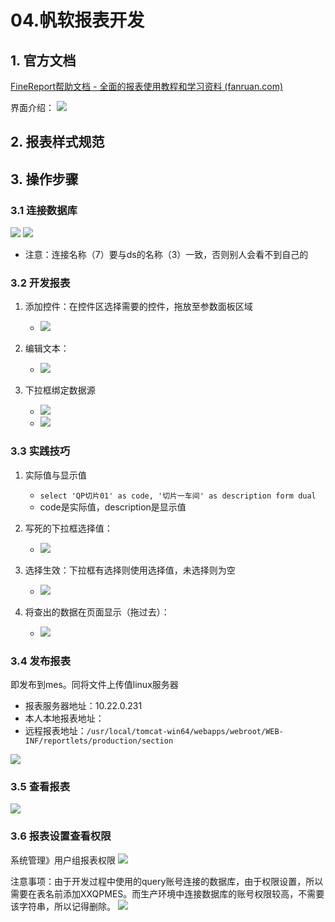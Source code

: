 # 04.帆软报表开发

## 1. 官方文档

[FineReport帮助文档 - 全面的报表使用教程和学习资料 (fanruan.com)](https://help.fanruan.com/finereport/)

界面介绍：
![](attachments/246245222230369.png)

## 2. 报表样式规范

## 3. 操作步骤

### 3.1 连接数据库

![](attachments/415305322230508.png)<mark></mark>
![](attachments/599175322242598.png)

- 注意：连接名称（7）要与ds的名称（3）一致，否则别人会看不到自己的

### 3.2 开发报表

1. 添加控件：在控件区选择需要的控件，拖放至参数面板区域

    - ![](attachments/413835422247637.png)

2. 编辑文本：

    - ![](attachments/570355422248932.png)

3. 下拉框绑定数据源

    - ![](attachments/119835522249934.png)
    - ![](attachments/251455522250111.png)

### 3.3 实践技巧

1. 实际值与显示值

    - `select 'QP切片01' as code, '切片一车间' as description form dual`
    - code是实际值，description是显示值

2. 写死的下拉框选择值：

    - ![](attachments/542925722251942.png)

3. 选择生效：下拉框有选择则使用选择值，未选择则为空

    - ![](attachments/55575822244987.png)

4. 将查出的数据在页面显示（拖过去）：
   
    - ![](attachments/348985822241754.png)

### 3.4 发布报表

即发布到mes。同将文件上传值linux服务器

- 报表服务器地址：10.22.0.231
- 本人本地报表地址：
- 远程报表地址：`/usr/local/tomcat-win64/webapps/webroot/WEB-INF/reportlets/production/section`

![](attachments/186435922232085.png)

### 3.5 查看报表

![](attachments/296475922250128.png)

### 3.6 报表设置查看权限

系统管理》用户组报表权限
![](attachments/507495922255883.png)

注意事项：由于开发过程中使用的query账号连接的数据库，由于权限设置，所以需要在表名前添加XXQPMES。而生产环境中连接数据库的账号权限较高，不需要该字符串，所以记得删除。
![](attachments/210510023256515.png)


